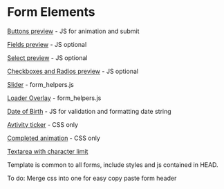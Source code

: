 # Form Elements

[Buttons preview](https://www.envoyhub.com/style-guide/buttons.html) - JS for animation and submit

[Fields preview](https://www.envoyhub.com/style-guide/fields.html) - JS optional 

[Select preview](https://www.envoyhub.com/style-guide/select.html) - JS optional 

[Checkboxes and Radios preview](https://www.envoyhub.com/style-guide/checkboxes-and-radios.html) - JS optional 

[Slider](https://www.envoyhub.com/style-guide/slider.html) - form_helpers.js

[Loader Overlay](https://www.envoyhub.com/style-guide/loader.html) - form_helpers.js

[Date of Birth](https://www.envoyhub.com/style-guide/dob.html) - JS for validation and formatting date string

[Avtivity ticker](https://www.envoyhub.com/style-guide/ticker.html) - CSS only

[Completed animation](https://www.envoyhub.com/style-guide/completion.html) - CSS only

[Textarea with character limit](https://www.envoyhub.com/style-guide/fields.html)

Template is common to all forms, include styles and js contained in HEAD.

To do: Merge css into one for easy copy paste form header 
